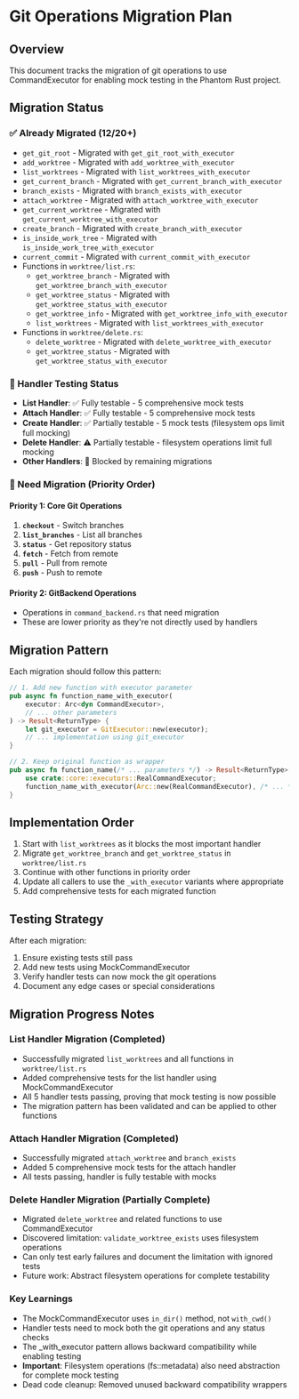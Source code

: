 # Git Operations Migration Plan

## Overview
This document tracks the migration of git operations to use CommandExecutor for enabling mock testing in the Phantom Rust project.

## Migration Status

### ✅ Already Migrated (12/20+)
- `get_git_root` - Migrated with `get_git_root_with_executor`
- `add_worktree` - Migrated with `add_worktree_with_executor`
- `list_worktrees` - Migrated with `list_worktrees_with_executor`
- `get_current_branch` - Migrated with `get_current_branch_with_executor`
- `branch_exists` - Migrated with `branch_exists_with_executor`
- `attach_worktree` - Migrated with `attach_worktree_with_executor`
- `get_current_worktree` - Migrated with `get_current_worktree_with_executor`
- `create_branch` - Migrated with `create_branch_with_executor`
- `is_inside_work_tree` - Migrated with `is_inside_work_tree_with_executor`
- `current_commit` - Migrated with `current_commit_with_executor`
- Functions in `worktree/list.rs`:
  - `get_worktree_branch` - Migrated with `get_worktree_branch_with_executor`
  - `get_worktree_status` - Migrated with `get_worktree_status_with_executor`
  - `get_worktree_info` - Migrated with `get_worktree_info_with_executor`
  - `list_worktrees` - Migrated with `list_worktrees_with_executor`
- Functions in `worktree/delete.rs`:
  - `delete_worktree` - Migrated with `delete_worktree_with_executor`
  - `get_worktree_status` - Migrated with `get_worktree_status_with_executor`

### 🎯 Handler Testing Status
- **List Handler**: ✅ Fully testable - 5 comprehensive mock tests
- **Attach Handler**: ✅ Fully testable - 5 comprehensive mock tests  
- **Create Handler**: ✅ Partially testable - 5 mock tests (filesystem ops limit full mocking)
- **Delete Handler**: ⚠️ Partially testable - filesystem operations limit full mocking
- **Other Handlers**: 🚫 Blocked by remaining migrations

### 🔄 Need Migration (Priority Order)

#### Priority 1: Core Git Operations
1. **`checkout`** - Switch branches
2. **`list_branches`** - List all branches  
3. **`status`** - Get repository status
4. **`fetch`** - Fetch from remote
5. **`pull`** - Pull from remote
6. **`push`** - Push to remote

#### Priority 2: GitBackend Operations
- Operations in `command_backend.rs` that need migration
- These are lower priority as they're not directly used by handlers

## Migration Pattern

Each migration should follow this pattern:

```rust
// 1. Add new function with executor parameter
pub async fn function_name_with_executor(
    executor: Arc<dyn CommandExecutor>,
    // ... other parameters
) -> Result<ReturnType> {
    let git_executor = GitExecutor::new(executor);
    // ... implementation using git_executor
}

// 2. Keep original function as wrapper
pub async fn function_name(/* ... parameters */) -> Result<ReturnType> {
    use crate::core::executors::RealCommandExecutor;
    function_name_with_executor(Arc::new(RealCommandExecutor), /* ... */).await
}
```

## Implementation Order

1. Start with `list_worktrees` as it blocks the most important handler
2. Migrate `get_worktree_branch` and `get_worktree_status` in `worktree/list.rs`
3. Continue with other functions in priority order
4. Update all callers to use the `_with_executor` variants where appropriate
5. Add comprehensive tests for each migrated function

## Testing Strategy

After each migration:
1. Ensure existing tests still pass
2. Add new tests using MockCommandExecutor
3. Verify handler tests can now mock the git operations
4. Document any edge cases or special considerations

## Migration Progress Notes

### List Handler Migration (Completed)
- Successfully migrated `list_worktrees` and all functions in `worktree/list.rs`
- Added comprehensive tests for the list handler using MockCommandExecutor
- All 5 handler tests passing, proving that mock testing is now possible
- The migration pattern has been validated and can be applied to other functions

### Attach Handler Migration (Completed)
- Successfully migrated `attach_worktree` and `branch_exists`
- Added 5 comprehensive mock tests for the attach handler
- All tests passing, handler is fully testable with mocks

### Delete Handler Migration (Partially Complete)
- Migrated `delete_worktree` and related functions to use CommandExecutor
- Discovered limitation: `validate_worktree_exists` uses filesystem operations
- Can only test early failures and document the limitation with ignored tests
- Future work: Abstract filesystem operations for complete testability

### Key Learnings
- The MockCommandExecutor uses `in_dir()` method, not `with_cwd()`
- Handler tests need to mock both the git operations and any status checks
- The _with_executor pattern allows backward compatibility while enabling testing
- **Important**: Filesystem operations (fs::metadata) also need abstraction for complete mock testing
- Dead code cleanup: Removed unused backward compatibility wrappers